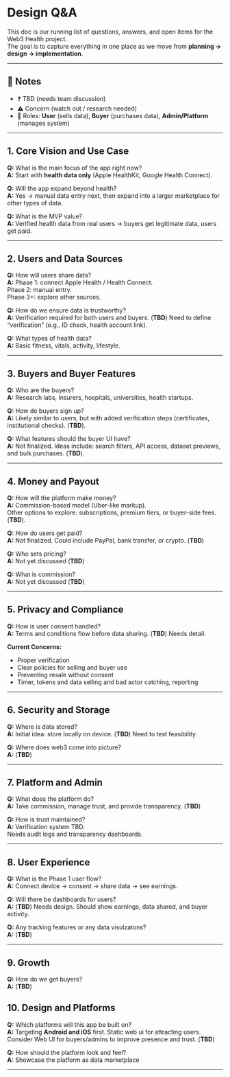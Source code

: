 # Design Q&A

This doc is our running list of questions, answers, and open items for the Web3 Health project.  
The goal is to capture everything in one place as we move from **planning → design → implementation**.  

---

## 📌 Notes
- ❓ TBD (needs team discussion)  
- ⚠️ Concern (watch out / research needed)  
- 👤 Roles: **User** (sells data), **Buyer** (purchases data), **Admin/Platform** (manages system)  

---

## 1. Core Vision and Use Case
**Q:** What is the main focus of the app right now?  
**A:** Start with **health data only** (Apple HealthKit, Google Health Connect).  

**Q:** Will the app expand beyond health?  
**A:** Yes → manual data entry next, then expand into a larger marketplace for other types of data.  

**Q:** What is the MVP value?  
**A:** Verified health data from real users → buyers get legitimate data, users get paid.  

---

## 2. Users and Data Sources
**Q:** How will users share data?  
**A:** Phase 1: connect Apple Health / Health Connect.  
       Phase 2: manual entry.  
       Phase 3+: explore other sources.  

**Q:** How do we ensure data is trustworthy?  
**A:** Verification required for both users and buyers. (**TBD**) Need to define “verification” (e.g., ID check, health account link).  

**Q:** What types of health data?  
**A:** Basic fitness, vitals, activity, lifestyle.

---

## 3. Buyers and Buyer Features
**Q:** Who are the buyers?  
**A:** Research labs, insurers, hospitals, universities, health startups.  

**Q:** How do buyers sign up?  
**A:** Likely similar to users, but with added verification steps (certificates, institutional checks). (**TBD**).  

**Q:** What features should the buyer UI have?  
**A:** Not finalized. Ideas include: search filters, API access, dataset previews, and bulk purchases. (**TBD**).  
 

---

## 4. Money and Payout
**Q:** How will the platform make money?  
**A:** Commission-based model (Uber-like markup).  
       Other options to explore: subscriptions, premium tiers, or buyer-side fees. (**TBD**).  

**Q:** How do users get paid?  
**A:** Not finalized. Could include PayPal, bank transfer, or crypto. (**TBD**)

**Q:** Who sets pricing?  
**A:** Not yet discussed (**TBD**)

**Q:** What is commission?  
**A:** Not yet discussed (**TBD**)

---

## 5. Privacy and Compliance
**Q:** How is user consent handled?  
**A:** Terms and conditions flow before data sharing. (**TBD**) Needs detail.  



**Current Concerns:**  
- Proper verification  
- Clear policies for selling and buyer use  
- Preventing resale without consent  
- Timer, tokens and data selling and bad actor catching, reporting

---

## 6. Security and Storage
**Q:** Where is data stored?  
**A:** Initial idea: store locally on device. (**TBD**) Need to test feasibility.  

**Q:** Where does web3 come into picture?  
**A:** (**TBD**)  
  
---

## 7. Platform and Admin
**Q:** What does the platform do?  
**A:** Take commission, manage trust, and provide transparency.  (**TBD**)

**Q:** How is trust maintained?  
**A:** Verification system TBD.  
   Needs audit logs and transparency dashboards.  

---

## 8. User Experience
**Q:** What is the Phase 1 user flow?  
**A:** Connect device → consent → share data → see earnings.  

**Q:** Will there be dashboards for users?  
**A:** (**TBD**) Needs design. Should show earnings, data shared, and buyer activity.  

**Q:** Any tracking features or any data visulzatons?  
**A:** (**TBD**) 

---

## 9. Growth
**Q:** How do we get buyers?  
**A:** (**TBD**)
  

## 10. Design and Platforms
**Q:** Which platforms will this app be built on?  
**A:** Targeting **Android and iOS** first.  Static web ui for attracting users. Consider Web UI for buyers/admins to improve presence and trust.  (**TBD**)

**Q:** How should the platform look and feel?  
**A:** Showcase the platform as data marketplace 


---

